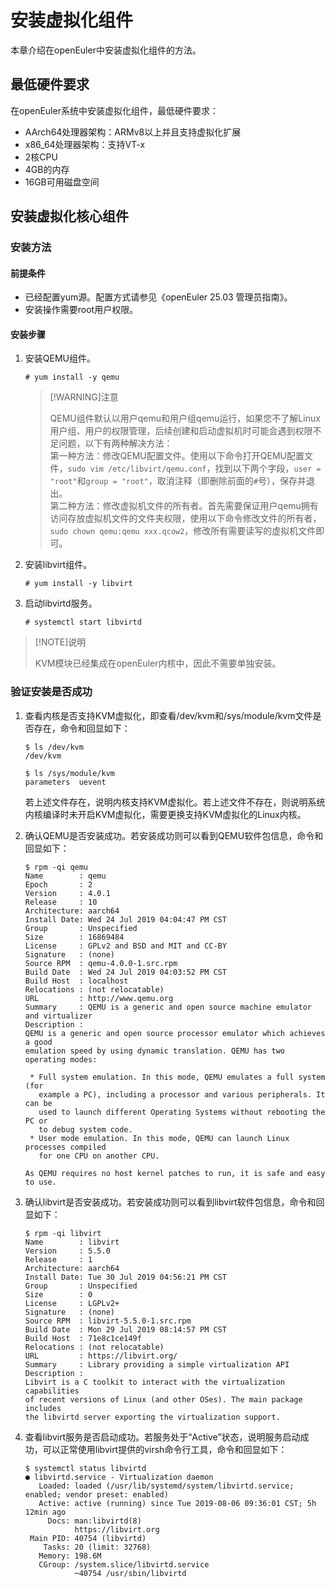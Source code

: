 # 安装虚拟化组件

本章介绍在openEuler中安装虚拟化组件的方法。

## 最低硬件要求

在openEuler系统中安装虚拟化组件，最低硬件要求：

- AArch64处理器架构：ARMv8以上并且支持虚拟化扩展
- x86\_64处理器架构：支持VT-x
- 2核CPU
- 4GB的内存
- 16GB可用磁盘空间

## 安装虚拟化核心组件

### 安装方法

#### 前提条件

- 已经配置yum源。配置方式请参见《openEuler 25.03 管理员指南》。
- 安装操作需要root用户权限。

#### 安装步骤

1. 安装QEMU组件。

    ``` shell
    # yum install -y qemu
    ```

    > [!WARNING]注意
    >
    > QEMU组件默认以用户qemu和用户组qemu运行，如果您不了解Linux用户组、用户的权限管理，后续创建和启动虚拟机时可能会遇到权限不足问题，以下有两种解决方法：  
    > 第一种方法：修改QEMU配置文件。使用以下命令打开QEMU配置文件，`sudo vim /etc/libvirt/qemu.conf`，找到以下两个字段，`user = "root"`和`group = "root"`，取消注释（即删除前面的`#`号），保存并退出。  
    > 第二种方法：修改虚拟机文件的所有者。首先需要保证用户qemu拥有访问存放虚拟机文件的文件夹权限，使用以下命令修改文件的所有者，`sudo chown qemu:qemu xxx.qcow2`，修改所有需要读写的虚拟机文件即可。  

2. 安装libvirt组件。

    ``` shell
    # yum install -y libvirt
    ```

3. 启动libvirtd服务。

    ``` shell
    # systemctl start libvirtd
    ```

> [!NOTE]说明
>
> KVM模块已经集成在openEuler内核中，因此不需要单独安装。  

### 验证安装是否成功

1. 查看内核是否支持KVM虚拟化，即查看/dev/kvm和/sys/module/kvm文件是否存在，命令和回显如下：

    ``` shell
    $ ls /dev/kvm
    /dev/kvm
    ```

    ``` shell
    $ ls /sys/module/kvm
    parameters  uevent
    ```

    若上述文件存在，说明内核支持KVM虚拟化。若上述文件不存在，则说明系统内核编译时未开启KVM虚拟化，需要更换支持KVM虚拟化的Linux内核。

2. 确认QEMU是否安装成功。若安装成功则可以看到QEMU软件包信息，命令和回显如下：

    ``` shell
    $ rpm -qi qemu
    Name        : qemu
    Epoch       : 2
    Version     : 4.0.1
    Release     : 10
    Architecture: aarch64
    Install Date: Wed 24 Jul 2019 04:04:47 PM CST
    Group       : Unspecified
    Size        : 16869484
    License     : GPLv2 and BSD and MIT and CC-BY
    Signature   : (none)
    Source RPM  : qemu-4.0.0-1.src.rpm
    Build Date  : Wed 24 Jul 2019 04:03:52 PM CST
    Build Host  : localhost
    Relocations : (not relocatable)
    URL         : http://www.qemu.org
    Summary     : QEMU is a generic and open source machine emulator and virtualizer
    Description :
    QEMU is a generic and open source processor emulator which achieves a good
    emulation speed by using dynamic translation. QEMU has two operating modes:
    
     * Full system emulation. In this mode, QEMU emulates a full system (for
       example a PC), including a processor and various peripherals. It can be
       used to launch different Operating Systems without rebooting the PC or
       to debug system code.
     * User mode emulation. In this mode, QEMU can launch Linux processes compiled
       for one CPU on another CPU.
    
    As QEMU requires no host kernel patches to run, it is safe and easy to use.
    ```

3. 确认libvirt是否安装成功。若安装成功则可以看到libvirt软件包信息，命令和回显如下：

    ``` shell
    $ rpm -qi libvirt
    Name        : libvirt
    Version     : 5.5.0
    Release     : 1
    Architecture: aarch64
    Install Date: Tue 30 Jul 2019 04:56:21 PM CST
    Group       : Unspecified
    Size        : 0
    License     : LGPLv2+
    Signature   : (none)
    Source RPM  : libvirt-5.5.0-1.src.rpm
    Build Date  : Mon 29 Jul 2019 08:14:57 PM CST
    Build Host  : 71e8c1ce149f
    Relocations : (not relocatable)
    URL         : https://libvirt.org/
    Summary     : Library providing a simple virtualization API
    Description :
    Libvirt is a C toolkit to interact with the virtualization capabilities
    of recent versions of Linux (and other OSes). The main package includes
    the libvirtd server exporting the virtualization support.
    ```

4. 查看libvirt服务是否启动成功。若服务处于“Active”状态，说明服务启动成功，可以正常使用libvirt提供的virsh命令行工具，命令和回显如下：

    ``` shell
    $ systemctl status libvirtd
    ● libvirtd.service - Virtualization daemon
       Loaded: loaded (/usr/lib/systemd/system/libvirtd.service; enabled; vendor preset: enabled)
       Active: active (running) since Tue 2019-08-06 09:36:01 CST; 5h 12min ago
         Docs: man:libvirtd(8)
               https://libvirt.org
     Main PID: 40754 (libvirtd)
        Tasks: 20 (limit: 32768)
       Memory: 198.6M
       CGroup: /system.slice/libvirtd.service
               ─40754 /usr/sbin/libvirtd
    
    ```
